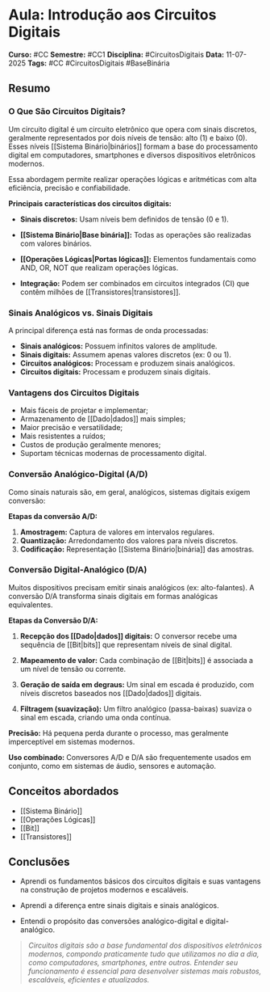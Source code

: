 # Aula: Introdução aos Circuitos Digitais

**Curso:** #CC
**Semestre:** #CC1
**Disciplina:** #CircuitosDigitais
**Data:** 11-07-2025
**Tags:** #CC #CircuitosDigitais #BaseBinária

## Resumo

### O Que São Circuitos Digitais?

Um circuito digital é um circuito eletrônico que opera com sinais discretos, geralmente representados por dois níveis de tensão: alto (1) e baixo (0). Esses níveis [[Sistema Binário|binários]] formam a base do processamento digital em computadores, smartphones e diversos dispositivos eletrônicos modernos.

Essa abordagem permite realizar operações lógicas e aritméticas com alta eficiência, precisão e confiabilidade.

**Principais características dos circuitos digitais:**

- **Sinais discretos:** Usam níveis bem definidos de tensão (0 e 1).

- **[[Sistema Binário|Base binária]]:** Todas as operações são realizadas com valores binários.

- **[[Operações Lógicas|Portas lógicas]]:** Elementos fundamentais como AND, OR, NOT que realizam operações lógicas.

- **Integração:** Podem ser combinados em circuitos integrados (CI) que contêm milhões de [[Transistores|transistores]].

### Sinais Analógicos vs. Sinais Digitais

A principal diferença está nas formas de onda processadas:

- **Sinais analógicos:** Possuem infinitos valores de amplitude.
- **Sinais digitais:** Assumem apenas valores discretos (ex: 0 ou 1).
- **Circuitos analógicos:** Processam e produzem sinais analógicos.
- **Circuitos digitais:** Processam e produzem sinais digitais.

### Vantagens dos Circuitos Digitais

- Mais fáceis de projetar e implementar;
- Armazenamento de [[Dado|dados]] mais simples;
- Maior precisão e versatilidade;
- Mais resistentes a ruídos;
- Custos de produção geralmente menores;
- Suportam técnicas modernas de processamento digital.

### Conversão Analógico-Digital (A/D)

Como sinais naturais são, em geral, analógicos, sistemas digitais exigem conversão:

**Etapas da conversão A/D:**

1. **Amostragem:** Captura de valores em intervalos regulares.
2. **Quantização:** Arredondamento dos valores para níveis discretos.
3. **Codificação:** Representação [[Sistema Binário|binária]] das amostras.

### Conversão Digital-Analógico (D/A)

Muitos dispositivos precisam emitir sinais analógicos (ex: alto-falantes). A conversão D/A transforma sinais digitais em formas analógicas equivalentes.

**Etapas da Conversão D/A:**

1. **Recepção dos [[Dado|dados]] digitais:** O conversor recebe uma sequência de [[Bit|bits]] que representam níveis de sinal digital.

2. **Mapeamento de valor:** Cada combinação de [[Bit|bits]] é associada a um nível de tensão ou corrente.

3. **Geração de saída em degraus:** Um sinal em escada é produzido, com níveis discretos baseados nos [[Dado|dados]] digitais.

4. **Filtragem (suavização):** Um filtro analógico (passa-baixas) suaviza o sinal em escada, criando uma onda contínua.

**Precisão:** Há pequena perda durante o processo, mas geralmente imperceptível em sistemas modernos.

**Uso combinado:** Conversores A/D e D/A são frequentemente usados em conjunto, como em sistemas de áudio, sensores e automação.

## Conceitos abordados

- [[Sistema Binário]]
- [[Operações Lógicas]]
- [[Bit]]
- [[Transistores]]

## Conclusões

- Aprendi os fundamentos básicos dos circuitos digitais e suas vantagens na construção de projetos modernos e escaláveis.
    
- Aprendi a diferença entre sinais digitais e sinais analógicos.
    
- Entendi o propósito das conversões analógico-digital e digital-analógico.
    

> *Circuitos digitais são a base fundamental dos dispositivos eletrônicos modernos, compondo praticamente tudo que utilizamos no dia a dia, como computadores, smartphones, entre outros. Entender seu funcionamento é essencial para desenvolver sistemas mais robustos, escaláveis, eficientes e atualizados.*